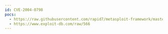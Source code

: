 ```yaml
---
id: CVE-2004-0798
pocs:
  - https://raw.githubusercontent.com/rapid7/metasploit-framework/master/modules/exploits/windows/http/ipswitch_wug_maincfgret.rb
  - https://www.exploit-db.com/raw/566
---
```

